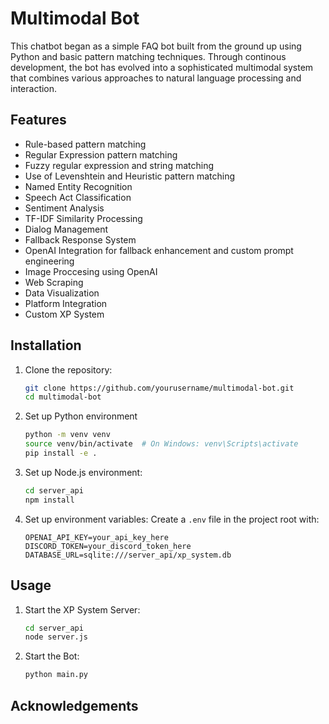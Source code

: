 # Multimodal Bot
This chatbot began as a simple FAQ bot built from the ground up using Python and basic pattern matching techniques. Through continous development, the bot has evolved into a sophisticated multimodal system that combines various approaches to natural language processing and interaction.

## Features
- Rule-based pattern matching
- Regular Expression pattern matching
- Fuzzy regular expression and string matching
- Use of Levenshtein and Heuristic pattern matching
- Named Entity Recognition
- Speech Act Classification
- Sentiment Analysis
- TF-IDF Similarity Processing
- Dialog Management
- Fallback Response System
- OpenAI Integration for fallback enhancement and custom prompt engineering
- Image Proccesing using OpenAI
- Web Scraping
- Data Visualization
- Platform Integration
- Custom XP System


## Installation
1. Clone the repository:
   ```bash
   git clone https://github.com/yourusername/multimodal-bot.git
   cd multimodal-bot
   ```
2. Set up Python environment
   ```bash
   python -m venv venv
   source venv/bin/activate  # On Windows: venv\Scripts\activate
   pip install -e .
   ```
3. Set up Node.js environment:
   ```bash
   cd server_api
   npm install
   ```
4. Set up environment variables:
   Create a `.env` file in the project root with:
   ```
   OPENAI_API_KEY=your_api_key_here
   DISCORD_TOKEN=your_discord_token_here
   DATABASE_URL=sqlite:///server_api/xp_system.db
   ```

## Usage
1. Start the XP System Server:
   ```bash
   cd server_api
   node server.js
   ```

2. Start the Bot:
   ```bash
   python main.py
   ```

## Acknowledgements

